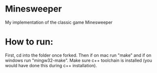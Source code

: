 # Minesweeper
My implementation of the classic game Minesweeper
# How to run:
First, cd into the folder once forked. Then if on mac run "make" and if on windows run "mingw32-make". Make sure c++ toolchain is installed (you would have done this during c++ installation). 
